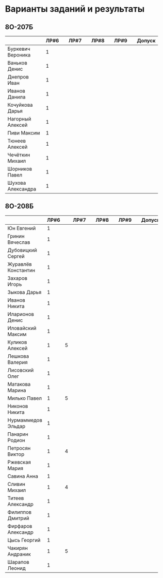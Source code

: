 # Варианты заданий и результаты

## 8О-207Б
|                     | ЛР#6 |   | ЛР#7 |   | ЛР#8 |   | ЛР#9 |   |   Допуск   |
|---------------------|------|---|------|---|------|---|------|---|------------|
| Буркевич Вероника   |  1   |   |      |   |      |   |      |   |            |
| Ваньков Денис       |  1   |   |      |   |      |   |      |   |            |
| Днепров Иван        |  1   |   |      |   |      |   |      |   |            |
| Иванов Данила       |  1   |   |      |   |      |   |      |   |            |
| Кочуйкова Дарья     |  1   |   |      |   |      |   |      |   |            |
| Нагорный Алексей    |  1   |   |      |   |      |   |      |   |            |
| Пиви Максим         |  1   |   |      |   |      |   |      |   |            |
| Тюнеев Алексей      |  1   |   |      |   |      |   |      |   |            |
| Чечёткин Михаил     |  1   |   |      |   |      |   |      |   |            |
| Шорников Павел      |  1   |   |      |   |      |   |      |   |            |
| Шухова Александра   |  1   |   |      |   |      |   |      |   |            |

## 8О-208Б
|                     | ЛР#6 |   | ЛР#7 |   | ЛР#8 |   | ЛР#9 |   |   Допуск   |
|---------------------|------|---|------|---|------|---|------|---|------------|
| Юн Евгений          |  1   |   |      |   |      |   |      |   |            |
| Гринин Вячеслав     |  1   |   |      |   |      |   |      |   |            |
| Дубовицкий Сергей   |  1   |   |      |   |      |   |      |   |            |
| Журавлёв Константин |  1   |   |      |   |      |   |      |   |            |
| Захаров Игорь       |  1   |   |      |   |      |   |      |   |            |
| Зыкова Дарья        |  1   |   |      |   |      |   |      |   |            |
| Иванов Никита       |  1   |   |      |   |      |   |      |   |            |
| Иларионов Денис     |  1   |   |      |   |      |   |      |   |            |
| Иловайский Максим   |  1   |   |      |   |      |   |      |   |            |
| Куликов Алексей     |  1   | 5 |      |   |      |   |      |   |            |
| Лешкова Валерия     |  1   |   |      |   |      |   |      |   |            |
| Лисовский Олег      |  1   |   |      |   |      |   |      |   |            |
| Матакова Марина     |  1   |   |      |   |      |   |      |   |            |
| Милько Павел        |  1   | 5 |      |   |      |   |      |   |            |
| Никонов Никита      |  1   |   |      |   |      |   |      |   |            |
| Нурмаммедов Эльдар  |  1   |   |      |   |      |   |      |   |            |
| Панарин Родион      |  1   |   |      |   |      |   |      |   |            |
| Петросян Виктор     |  1   | 4 |      |   |      |   |      |   |            |
| Ржевская Мария      |  1   |   |      |   |      |   |      |   |            |
| Савина Анна         |  1   |   |      |   |      |   |      |   |            |
| Сливин Михаил       |  1   | 4 |      |   |      |   |      |   |            |
| Титеев Александр    |  1   |   |      |   |      |   |      |   |            |
| Филиппов Дмитрий    |  1   |   |      |   |      |   |      |   |            |
| Фирфаров Александр  |  1   |   |      |   |      |   |      |   |            |
| Цысь Георгий        |  1   |   |      |   |      |   |      |   |            |
| Чакирян Андраник    |  1   | 5 |      |   |      |   |      |   |            |
| Шарапов Леонид      |  1   |   |      |   |      |   |      |   |            |
